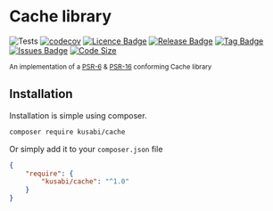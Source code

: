 # Cache library

![Tests](https://github.com/kusabi/cache/workflows/tests/badge.svg)
[![codecov](https://codecov.io/gh/kusabi/cache/branch/master/graph/badge.svg)](https://codecov.io/gh/kusabi/cache)
[![Licence Badge](https://img.shields.io/github/license/kusabi/cache.svg)](https://img.shields.io/github/license/kusabi/cache.svg)
[![Release Badge](https://img.shields.io/github/release/kusabi/cache.svg)](https://img.shields.io/github/release/kusabi/cache.svg)
[![Tag Badge](https://img.shields.io/github/tag/kusabi/cache.svg)](https://img.shields.io/github/tag/kusabi/cache.svg)
[![Issues Badge](https://img.shields.io/github/issues/kusabi/cache.svg)](https://img.shields.io/github/issues/kusabi/cache.svg)
[![Code Size](https://img.shields.io/github/languages/code-size/kusabi/cache.svg?label=size)](https://img.shields.io/github/languages/code-size/kusabi/cache.svg)

<sup>An implementation of a [PSR-6](https://www.php-fig.org/psr/psr-6/) & [PSR-16](https://www.php-fig.org/psr/psr-16/) conforming Cache library</sup>

## Installation

Installation is simple using composer.

```bash
composer require kusabi/cache
```

Or simply add it to your `composer.json` file

```json
{
    "require": {
        "kusabi/cache": "^1.0"
    }
}
```
